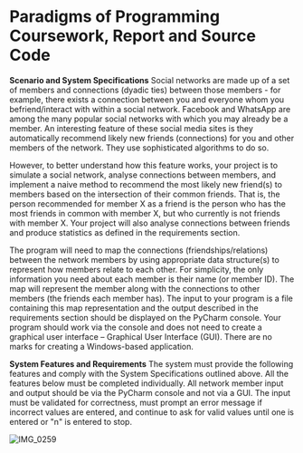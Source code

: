 # Paradigms of Programming Coursework, Report and Source Code

**Scenario and System Specifications**
Social networks are made up of a set of members and connections (dyadic ties) between those members - for example,
there exists a connection between you and everyone whom you befriend/interact with within a social network.
Facebook and WhatsApp are among the many popular social networks with which you may
already be a member. An interesting feature of these social media sites is they
automatically recommend likely new friends (connections) for you and other members
of the network. They use sophisticated algorithms to do so. 

However, to better
understand how this feature works, your project is to simulate a social network, analyse
connections between members, and implement a naive method to recommend the most
likely new friend(s) to members based on the intersection of their common friends. That
is, the person recommended for member X as a friend is the person who has the most
friends in common with member X, but who currently is not friends with member X. Your project will also analyse
connections between friends and produce statistics as defined in the requirements section.


The program will need to map the connections (friendships/relations) between the network members by using
appropriate data structure(s) to represent how members relate to each other. For simplicity, the only information you
need about each member is their name (or member ID). The map will represent the member along with the
connections to other members (the friends each member has). The input to your program is a file containing this map
representation and the output described in the requirements section should be displayed on the PyCharm console.
Your program should work via the console and does not need to create a graphical user interface – Graphical User
Interface (GUI). There are no marks for creating a Windows-based application.

**System Features and Requirements**
The system must provide the following features and comply with the System Specifications outlined above. All the
features below must be completed individually. All network member input and output should be via the PyCharm
console and not via a GUI. The input must be validated for correctness, must prompt an error message if incorrect
values are entered, and continue to ask for valid values until one is entered or "n" is entered to stop.



![IMG_0259](https://github.com/user-attachments/assets/2f9eb506-061a-4e85-855f-35d2148200fd)


